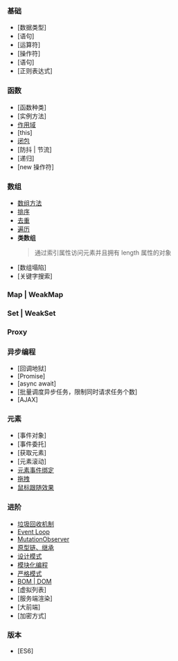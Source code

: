 ### 基础

- [数据类型]
- [语句]
- [运算符]
- [操作符]
- [语句]
- [正则表达式]

### 函数

- [函数种类]
- [实例方法]
- [作用域](./function/scope.md)
- [this]
- [闭包](./function/clusure.md)
- [防抖 | 节流]
- [递归]
- [new 操作符]

### 数组

- [数组方法](./array/functions.md)
- [排序](./array/sort/index.md)
- [去重](./array/unique.md)
- [遍历](./array/ergodic.md)
- **类数组**
  > 通过索引属性访问元素并且拥有 length 属性的对象
- [数组塌陷]
- [关键字搜索]

### Map | WeakMap

### Set | WeakSet

### Proxy

### 异步编程

- [回调地狱]
- [Promise]
- [async await]
- [批量调度异步任务，限制同时请求任务个数]
- [AJAX]

### 元素

- [事件对象]
- [事件委托]
- [获取元素]
- [元素滚动]
- [元素事件绑定]()
- [拖拽](./event/drag.html)
- [鼠标跟随效果](./event/mouseFollow.html)

### 进阶

- [垃圾回收机制](https://www.ruanyifeng.com/blog/2017/04/memory-leak.html)
- [Event Loop](./Javascript/eventLoop.md)
- [MutationObserver]()
- [原型链、继承](./JavaScript/protoType.md)
- [设计模式](./designPatterns/index.md)
- [模块化编程]()
- [严格模式]()
- [BOM | DOM](./DOM&BOM/index.md)
- [虚拟列表]
- [服务端渲染]
- [大前端]
- [加密方式]

### 版本

- [ES6]
